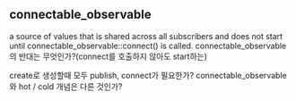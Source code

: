 ## connectable_observable
a source of values that is shared across all subscribers
and does not start until connectable_observable::connect() is called.
connectable_observable의 반대는 무엇인가?(connect를 호출하지 않아도 start하는)

create로 생성할때 모두 publish, connect가 필요한가?
connectable_observable와 hot / cold 개념은 다른 것인가?


